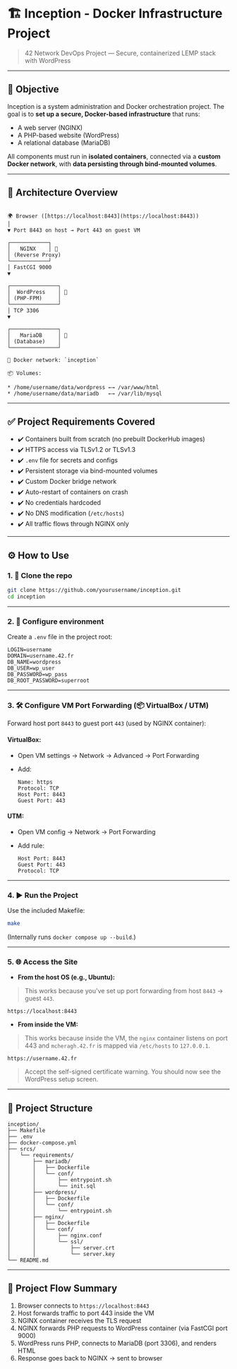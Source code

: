 

# 🏗️ Inception - Docker Infrastructure Project

> 42 Network DevOps Project — Secure, containerized LEMP stack with WordPress

---

## 📌 Objective

Inception is a system administration and Docker orchestration project. The goal is to **set up a secure, Docker-based infrastructure** that runs:

- A web server (NGINX)
- A PHP-based website (WordPress)
- A relational database (MariaDB)

All components must run in **isolated containers**, connected via a **custom Docker network**, with **data persisting through bind-mounted volumes**.

---

## 🧱 Architecture Overview

```

🌍 Browser ([https://localhost:8443](https://localhost:8443))
│
▼ Port 8443 on host → Port 443 on guest VM

┌────────────┐
│   NGINX    │ 🐳
│ (Reverse Proxy)
└────────────┘
│ FastCGI 9000
▼

┌───────────────┐
│  WordPress    │ 🐳
│ (PHP-FPM)     │
└───────────────┘
│ TCP 3306
▼

┌───────────────┐
│   MariaDB     │ 🐳
│ (Database)    │
└───────────────┘

🔗 Docker network: `inception`

📦 Volumes:

* /home/username/data/wordpress ←→ /var/www/html
* /home/username/data/mariadb   ←→ /var/lib/mysql

````

---

## ✅ Project Requirements Covered

- ✔️ Containers built from scratch (no prebuilt DockerHub images)
- ✔️ HTTPS access via TLSv1.2 or TLSv1.3
- ✔️ `.env` file for secrets and configs
- ✔️ Persistent storage via bind-mounted volumes
- ✔️ Custom Docker bridge network
- ✔️ Auto-restart of containers on crash
- ✔️ No credentials hardcoded
- ✔️ No DNS modification (`/etc/hosts`)
- ✔️ All traffic flows through NGINX only

---

## ⚙️ How to Use

### 1. 📁 Clone the repo

```bash
git clone https://github.com/yourusername/inception.git
cd inception
````

---

### 2. 🔧 Configure environment

Create a `.env` file in the project root:

```dotenv
LOGIN=username
DOMAIN=username.42.fr
DB_NAME=wordpress
DB_USER=wp_user
DB_PASSWORD=wp_pass
DB_ROOT_PASSWORD=superroot
```

---

### 3. 🛠️ Configure VM Port Forwarding (📦 VirtualBox / UTM)

Forward host port `8443` to guest port `443` (used by NGINX container):

#### VirtualBox:

* Open VM settings → Network → Advanced → Port Forwarding
* Add:

  ```
  Name: https
  Protocol: TCP
  Host Port: 8443
  Guest Port: 443
  ```

#### UTM:

* Open VM config → Network → Port Forwarding
* Add rule:

  ```
  Host Port: 8443
  Guest Port: 443
  Protocol: TCP
  ```

---

### 4. ▶️ Run the Project

Use the included Makefile:

```bash
make
```

(Internally runs `docker compose up --build`.)

---

### 5. 🌐 Access the Site

- **From the host OS (e.g., Ubuntu):**
> This works because you've set up port forwarding from host `8443` → guest `443`.

```
https://localhost:8443
```

- **From inside the VM:**
> This works because inside the VM, the `nginx` container listens on port 443 and `mcheragh.42.fr` is mapped via `/etc/hosts` to `127.0.0.1`.

```
https://username.42.fr
```

> Accept the self-signed certificate warning.
> You should now see the WordPress setup screen.

---

## 📂 Project Structure

```
inception/
├── Makefile
├── .env
├── docker-compose.yml
├── srcs/
│   └── requirements/
│       ├── mariadb/
│       │   ├── Dockerfile
│       │   └── conf/
│       │       ├── entrypoint.sh
│       │       └── init.sql
│       ├── wordpress/
│       │   ├── Dockerfile
│       │   └── conf/
│       │       └── entrypoint.sh
│       ├── nginx/
│       │   ├── Dockerfile
│       │   └── conf/
│       │       ├── nginx.conf
│       │       └── ssl/
│       │           ├── server.crt
│       │           └── server.key
└── README.md
```

---

## 🔄 Project Flow Summary

1. Browser connects to `https://localhost:8443`
2. Host forwards traffic to port 443 inside the VM
3. NGINX container receives the TLS request
4. NGINX forwards PHP requests to WordPress container (via FastCGI port 9000)
5. WordPress runs PHP, connects to MariaDB (port 3306), and renders HTML
6. Response goes back to NGINX → sent to browser

